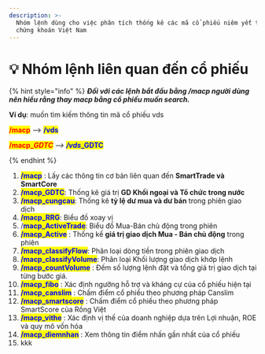 ```yaml
---
description: >-
  Nhóm lệnh dùng cho việc phân tích thống kê các mã cổ phiếu niêm yết trên 3 sàn
  chứng khoán Việt Nam
---
```


# 💡 Nhóm lệnh liên quan đến cổ phiếu

{% hint style="info" %}
_**Đối với các lệnh bắt đầu bằng /macp người dùng nên hiểu rằng thay macp bằng cổ phiếu muốn search.**_

**Ví dụ**: muốn tìm kiếm thông tin mã cổ phiếu vds

<mark style="color:red;">**/macp**</mark> <mark style="color:red;"></mark><mark style="color:red;"></mark> --> <mark style="color:blue;">**/vds**</mark>

<mark style="color:red;">**/macp\_**</mark>_<mark style="color:red;">**GDTC**</mark> --> <mark style="color:blue;">**/vds**</mark>_<mark style="color:blue;">**\_GDTC**</mark>


{% endhint %}

1. <mark style="color:blue;">**/macp**</mark> : Lấy các thông tin cơ bản liên quan đến **SmartTrade và SmartCore**
2. <mark style="color:blue;">**/macp\_GDTC**</mark>: Thống kê giá trị **GD Khối ngoại và Tổ chức trong nước**&#x20;
3. <mark style="color:blue;">**/macp\_cungcau**</mark>: Thống kê **tỷ lệ dư mua và dư bán** trong phiên giao dịch&#x20;
4. <mark style="color:blue;">**/macp\_RRG**</mark>: Biểu đồ xoay vị
5. /<mark style="color:blue;">**macp\_ActiveTrade**</mark>: Biểu đồ Mua-Bán chủ động trong phiên
6. <mark style="color:blue;">**/macp\_Active**</mark> : Thống kế **giá trị giao dịch Mua - Bán chủ động** trong phiên
7. <mark style="color:blue;">**/macp\_classifyFlow**</mark>: Phân loại dòng tiền trong phiên giao dịch&#x20;
8. <mark style="color:blue;">**/macp\_classifyVolume**</mark>: Phân loại Khối lượng giao dịch khớp lệnh
9. <mark style="color:blue;">**/macp\_countVolume**</mark> : Đếm số lượng lệnh đặt và tổng giá trị giao dịch tại từng bước giá.
10. <mark style="color:blue;">**/macp\_fibo**</mark> : Xác định ngưỡng hỗ trợ và kháng cự của cổ phiếu hiện tại
11. <mark style="color:blue;">**/macp\_canslim**</mark> : Chấm điểm cổ phiếu theo phương pháp Canslim
12. <mark style="color:blue;">**/macp\_smartscore**</mark> : Chấm điểm cổ phiếu theo phương pháp SmartScore của Rồng Việt
13. <mark style="color:blue;">**/macp\_vithe**</mark> : Xác định vị thế của doanh nghiệp dựa trên Lợi nhuận, ROE và quy mô vốn hóa
14. <mark style="color:blue;">**/macp\_diemnhan**</mark> : Xem thông tin điểm nhấn gần nhất của cổ phiếu
15. kkk

